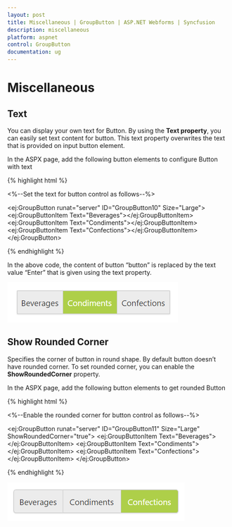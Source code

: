 ```yaml
---
layout: post
title: Miscellaneous | GroupButton | ASP.NET Webforms | Syncfusion
description: miscellaneous
platform: aspnet
control: GroupButton
documentation: ug
---
```


# Miscellaneous

## Text

You can display your own text for Button. By using the **Text property**, you can easily set text content for button. This text property overwrites the text that is provided on input button element.

In the ASPX page, add the following button elements to configure Button with text



{% highlight html %}

<%--Set the text for button control as follows--%>

<ej:GroupButton runat="server" ID="GroupButton10" Size="Large">
<Items>
<ej:GroupButtonItem Text="Beverages"></ej:GroupButtonItem>
<ej:GroupButtonItem Text="Condiments"></ej:GroupButtonItem>
<ej:GroupButtonItem Text="Confections"></ej:GroupButtonItem>
</Items>
</ej:GroupButton>

{% endhighlight %}



In the above code, the content of button “button” is replaced by the text value “Enter” that is given using the text property.

![](Miscellaneous_images/text.png)


## Show Rounded Corner

Specifies the corner of button in round shape. By default button doesn’t have rounded corner. To set rounded corner, you can enable the **ShowRoundedCorner** property.

In the ASPX page, add the following button elements to get rounded Button

{% highlight html %}

<%--Enable the rounded corner for button control as follows--%>

<ej:GroupButton runat="server" ID="GroupButton11" Size="Large" ShowRoundedCorner="true">
<Items>
<ej:GroupButtonItem Text="Beverages"></ej:GroupButtonItem>
<ej:GroupButtonItem Text="Condiments"></ej:GroupButtonItem>
<ej:GroupButtonItem Text="Confections"></ej:GroupButtonItem>
</Items>
</ej:GroupButton>



{% endhighlight %}

![](Miscellaneous_images/roundedcorner.png)


